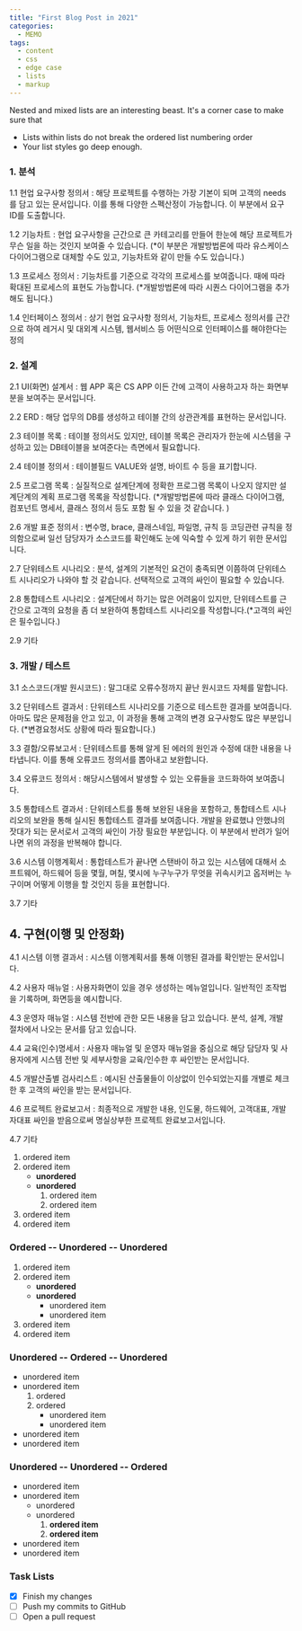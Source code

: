 ```yaml
---
title: "First Blog Post in 2021"
categories:
  - MEMO
tags:
  - content
  - css
  - edge case
  - lists
  - markup
---
```


Nested and mixed lists are an interesting beast. It's a corner case to make sure that

* Lists within lists do not break the ordered list numbering order
* Your list styles go deep enough.

### 1. 분석

1.1 현업 요구사항 정의서 
 : 해당 프로젝트를 수행하는 가장 기본이 되며 고객의 needs를 담고 있는 문서입니다. 이를 통해 다양한 스펙산정이 가능합니다. 이 부분에서 요구 ID를 도출합니다. 

1.2 기능차트
  : 현업 요구사항을 근간으로 큰 카테고리를 만들어 한눈에 해당 프로젝트가 무슨 일을 하는 것인지 보여줄 수 있습니다. 
  (*이 부분은 개발방법론에 따라 유스케이스 다이어그램으로 대체할 수도 있고, 기능차트와 같이 만들 수도 있습니다.)

1.3 프로세스 정의서 
  : 기능차트를 기준으로 각각의 프로세스를 보여줍니다. 때에 따라 확대된 프로세스의 표현도 가능합니다. 
   (*개발방법론에 따라 시퀀스 다이어그램을 추가해도 됩니다.)

1.4 인터페이스 정의서
   : 상기 현업 요구사항 정의서, 기능차트, 프로세스 정의서를 근간으로 하여 레거시 및 대외계 시스템, 웹서비스 등 어떤식으로 인터페이스를 해야한다는 정의

### 2. 설계

2.1 UI(화면) 설계서
    : 웹 APP 혹은 CS APP 이든 간에 고객이 사용하고자 하는 화면부분을 보여주는 문서입니다. 

2.2 ERD
    : 해당 업무의 DB를 생성하고 테이블 간의 상관관계를 표현하는 문서입니다. 

2.3 테이블 목록
    : 테이블 정의서도 있지만, 테이블 목록은 관리자가 한눈에 시스템을 구성하고 있는 DB테이블을 보여준다는 측면에서 필요합니다. 

2.4 테이블 정의서
    : 테이블필드 VALUE와 설명, 바이트 수 등을 표기합니다. 

2.5 프로그램 목록
    : 실질적으로 설계단계에 정확한 프로그램 목록이 나오지 않지만 설계단계의 계획 프로그램 목록을 작성합니다. 
      (*개발방법론에 따라 클래스 다이어그램, 컴포넌트 명세서, 클래스 정의서 등도 포함 될 수 있을 것 같습니다. )

2.6 개발 표준 정의서
    :  변수명, brace, 클래스네임, 파일명, 규칙 등 코딩관련 규칙을 정의함으로써 일선 담당자가 소스코드를 확인해도 눈에 익숙할 수 있게 하기 위한 문서입니다. 

2.7 단위테스트 시나리오
    : 분석, 설계의 기본적인 요건이 충족되면 이쯤하여 단위테스트 시나리오가 나와야 할 것 같습니다. 선택적으로 고객의 싸인이 필요할 수 있습니다. 

2.8 통합테스트 시나리오
    : 설계단에서 하기는 많은 어려움이 있지만, 단위테스트를 근간으로 고객의 요청을 좀 더 보완하여 통합테스트 시나리오를 작성합니다.(*고객의 싸인은 필수입니다.)

2.9 기타

### 3. 개발 / 테스트

3.1 소스코드(개발 원시코드)
   : 말그대로 오류수정까지 끝난 원시코드 자체를 말합니다. 

3.2 단위테스트 결과서
   : 단위테스트 시나리오를 기준으로 테스트한 결과를 보여줍니다. 아마도 많은 문제점을 안고 있고, 이 과정을 통해 고객의 변경 요구사항도 많은 부분입니다. 
   (*변경요청서도 상황에 따라 필요합니다.)

3.3 결함/오류보고서
   : 단위테스트를 통해 알게 된 에러의 원인과 수정에 대한 내용을 나타냅니다. 이를 통해 오류코드 정의서를 뽑아내고 보완합니다. 

3.4 오류코드 정의서
   : 해당시스템에서 발생할 수 있는 오류들을 코드화하여 보여줍니다. 

3.5 통합테스트 결과서
   : 단위테스트를 통해 보완된 내용을 포함하고, 통합테스트 시나리오의 보완을 통해 실시된 통합테스트 결과를 보여줍니다. 개발을 완료했냐 안했냐의 잣대가 되는 문서로서 고객의 싸인이 가장 필요한 부분입니다. 이 부분에서 반려가 일어나면 위의 과정을 반복해야 합니다. 

3.6 시스템 이행계획서
   : 통합테스트가 끝나면 스탠바이 하고 있는 시스템에 대해서 소프트웨어, 하드웨어 등을 몇월, 며칠, 몇시에 누구누구가 무엇을 귀속시키고 옵저버는 누구이며 어떻게 이행을 할 것인지 등을 표현합니다. 

3.7 기타

## 4. 구현(이행 및 안정화)

4.1 시스템 이행 결과서
   : 시스템 이행계획서를 통해 이행된 결과를 확인받는 문서입니다. 

4.2 사용자 매뉴얼
   : 사용자화면이 있을 경우 생성하는 메뉴얼입니다. 일반적인 조작법을 기록하며, 화면등을 예시합니다. 

4.3 운영자 매뉴얼
   : 시스템 전반에 관한 모든 내용을 담고 있습니다. 분석, 설계, 개발 절차에서 나오는 문서를 담고 있습니다. 

4.4 교육(인수)명세서
   : 사용자 매뉴얼 및 운영자 매뉴얼을 중심으로 해당 담당자 및 사용자에게 시스템 전반 및 세부사항을 교육/인수한 후 싸인받는 문서입니다. 

4.5 개발산출별 검사리스트
   : 예시된 산출물들이 이상없이 인수되었는지를 개별로 체크한 후 고객의 싸인을 받는 문서입니다. 

4.6 프로젝트 완료보고서
   : 최종적으로 개발한 내용, 인도물, 하드웨어, 고객대표, 개발자대표 싸인을 받음으로써 명실상부한 프로젝트 완료보고서입니다. 

4.7 기타



1. ordered item
2. ordered item 
   * **unordered**
   * **unordered** 
     1. ordered item
     2. ordered item
3. ordered item
4. ordered item

### Ordered -- Unordered -- Unordered

1. ordered item
2. ordered item 
   * **unordered**
   * **unordered** 
     * unordered item
     * unordered item
3. ordered item
4. ordered item

### Unordered -- Ordered -- Unordered

* unordered item
* unordered item 
  1. ordered
  2. ordered 
     * unordered item
     * unordered item
* unordered item
* unordered item

### Unordered -- Unordered -- Ordered

* unordered item
* unordered item 
  * unordered
  * unordered 
    1. **ordered item**
    2. **ordered item**
* unordered item
* unordered item

### Task Lists

- [x] Finish my changes
- [ ] Push my commits to GitHub
- [ ] Open a pull request
